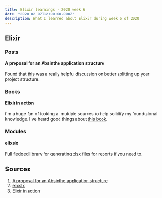 ```yaml
---
title: Elixir learnings - 2020 week 6
date: "2020-02-07T12:00:00.000Z"
description: What I learned about Elixir during week 6 of 2020
---
```


## Elixir

### Posts

#### A proposal for an Absinthe application structure

Found that [this][graphql-project-structure] was a really helpful discussion on better splitting up your project structure.

### Books

#### Elixir in action

I'm a huge fan of looking at multiple sources to help solidify my foundtaional knowledge. I've heard good things about [this book][elixir-in-action].

### Modules

#### elixslx

Full fledged library for generating xlsx files for reports if you need to.

## Sources

[graphql-project-structure]: http://www.devonestes.com/a-proposal-for-absinthe-project-structure
[elixslx]: https://github.com/xou/elixlsx
[elixir-in-action]: https://www.manning.com/books/elixir-in-action

1. [A proposal for an Absinthe application structure][graphql-project-structure]
2. [elixslx][elixslx]
3. [Elixir in action][elixir-in-action]